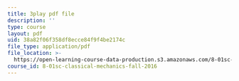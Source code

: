 ```yaml
---
title: 3play pdf file
description: ''
type: course
layout: pdf
uid: 38a82f06f358df8ecce84f9f4be2174c
file_type: application/pdf
file_location: >-
  https://open-learning-course-data-production.s3.amazonaws.com/8-01sc-classical-mechanics-fall-2016/38a82f06f358df8ecce84f9f4be2174c_FNOfxJxceIM.pdf
course_id: 8-01sc-classical-mechanics-fall-2016
---
```

